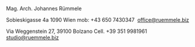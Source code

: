 Mag. Arch. Johannes Rümmele

Sobieskigasse 4a 1090 Wien
mob: +43 650 7430347 ​ office@ruemmele.biz


Via Weggenstein 27,
39100 Bolzano
Cell. +39 351 9981961 studio@ruemmele.biz

